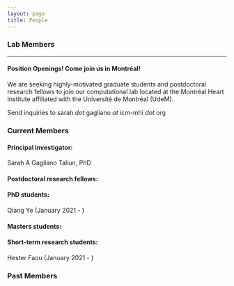 ```yaml
---
layout: page
title: People 
---
```


### Lab Members

-------
#### Position Openings! <b>Come join us in Montréal!</b>
We are seeking highly-motivated graduate students and postdoctoral research fellows to join our computational lab located at the Montréal Heart Institute affiliated with the Université de Montréal (UdeM).

Send inquiries to sarah <i>dot</i> gagliano <i>at</i> icm-mhi <i>dot</i> org


### Current Members
#### Principal investigator:
Sarah A Gagliano Taliun, PhD

#### Postdoctoral research fellows: 

#### PhD students:
Qiang Ye (January 2021 - )

#### Masters students:

#### Short-term research students:
Hester Faou (January 2021 - )

### Past Members 
